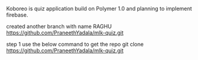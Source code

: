 Koboreo  is quiz application build on Polymer 1.0 and planning to implement firebase.

created another branch with name RAGHU
https://github.com/PraneethYadala/mlk-quiz.git

step 1
use the below command to get the repo
git clone https://github.com/PraneethYadala/mlk-quiz.git
